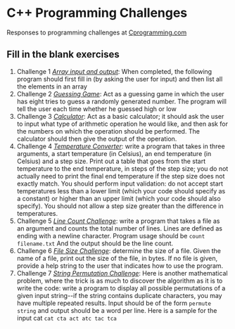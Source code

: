 # C++ Programming Challenges
Responses to programming challenges at [Cprogramming.com](https://www.cprogramming.com/challenge.html?inl=12px)

## Fill in the blank exercises
1. Challenge 1 [_Array input and output_](https://www.cprogramming.com/complete/array.html): When completed, the following program should first fill in (by asking the user for input) and then list all the elements in an array
2. Challenge 2 [_Guessing Game_](https://www.cprogramming.com/complete/guessing.html): Act as a guessing game in which the user has eight tries to guess a randomly generated number. The program will tell the user each time whether he guessed high or low
3. Challenge 3 [_Calculator_](https://www.cprogramming.com/complete/calc.html): Act as a basic calculator; it should ask the user to input what type of arithmetic operation he would like, and then ask for the numbers on which the operation should be performed. The calculator should then give the output of the operation.
4. Challenge 4 [_Temperature Converter_](https://www.cprogramming.com/challenges/celsius_converter_table.html): write a program that takes in three arguments, a start temperature (in Celsius), an end temperature (in Celsius) and a step size. Print out a table that goes from the start temperature to the end temperature, in steps of the step size; you do not actually need to print the final end temperature if the step size does not exactly match. You should perform input validation: do not accept start temperatures less than a lower limit (which your code should specify as a constant) or higher than an upper limit (which your code should also specify). You should not allow a step size greater than the difference in temperatures.
5. Challenge 5 [_Line Count Challenge_](https://www.cprogramming.com/challenges/count.html): write a program that takes a file as an argument and counts the total number of lines. Lines are defined as ending with a newline character.
Program usage should be `count filename.txt`
And the output should be the line count.
6. Challenge 6 [_File Size Challenge_](https://www.cprogramming.com/challenges/file_size.html): determine the size of a file. Given the name of a file, print out the size of the file, in bytes. If no file is given, provide a help string to the user that indicates how to use the program.
7. Challenge 7 [_String Permutation Challenge_](https://www.cprogramming.com/challenges/permute.html): Here is another mathematical problem, where the trick is as much to discover the algorithm as it is to write the code: write a program to display all possible permutations of a given input string--if the string contains duplicate characters, you may have multiple repeated results.
Input should be of the form `permute string`
and output should be a word per line.
Here is a sample for the input cat
`cat
cta
act
atc
tac
tca`
